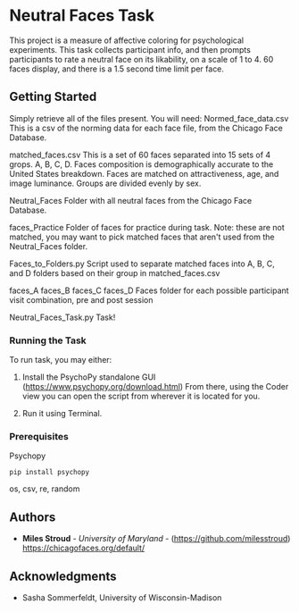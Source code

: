 # Neutral Faces Task

This project is a measure of affective coloring for psychological experiments. 
This task collects participant info, and then prompts participants to rate a neutral face on its likability, on a scale of 1 to 4. 60 faces display, and there is a 1.5 second time limit per face. 

## Getting Started

Simply retrieve all of the files present. You will need:
Normed_face_data.csv
This is a csv of the norming data for each face file, from the Chicago Face Database.

matched_faces.csv
This is a set of 60 faces separated into 15 sets of 4 grops. A, B, C, D. Faces composition is demographically accurate to the United States breakdown. Faces are matched on attractiveness, age, and image luminance. Groups are divided evenly by sex. 

Neutral_Faces
Folder with all neutral faces from the Chicago Face Database.

faces_Practice
Folder of faces for practice during task. Note: these are not matched, you may want to pick matched faces that aren't used from the Neutral_Faces folder.

Faces_to_Folders.py
Script used to separate matched faces into A, B, C, and D folders based on their group in matched_faces.csv

faces_A
faces_B
faces_C
faces_D
Faces folder for each possible participant visit combination, pre and post session

Neutral_Faces_Task.py
Task!

### Running the Task
To run task, you may either:
1) Install the PsychoPy standalone GUI (https://www.psychopy.org/download.html)
From there, using the Coder view you can open the script from wherever it is located for you. 

2) Run it using Terminal.

### Prerequisites

Psychopy

```
pip install psychopy
```
os, csv, re, random

## Authors

* **Miles Stroud** - *University of Maryland* - (https://github.com/milesstroud)
https://chicagofaces.org/default/

## Acknowledgments

* Sasha Sommerfeldt, University of Wisconsin-Madison

